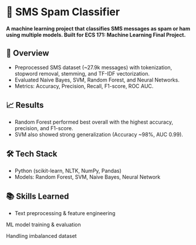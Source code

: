 # 📱 SMS Spam Classifier
#### A machine learning project that classifies SMS messages as spam or ham using multiple models. Built for ECS 171: Machine Learning Final Project.

## 🚀 Overview
- Preprocessed SMS dataset (~27.9k messages) with tokenization, stopword removal, stemming, and TF-IDF vectorization.
- Evaluated Naive Bayes, SVM, Random Forest, and Neural Networks.
- Metrics: Accuracy, Precision, Recall, F1-score, ROC AUC.

## 📈 Results
- Random Forest performed best overall with the highest accuracy, precision, and F1-score.
- SVM also showed strong generalization (Accuracy ~98%, AUC 0.99).

## 🛠️ Tech Stack
- Python (scikit-learn, NLTK, NumPy, Pandas)
- Models: Random Forest, SVM, Naive Bayes, Neural Network

## 📚 Skills Learned
- Text preprocessing & feature engineering

ML model training & evaluation

Handling imbalanced dataset
